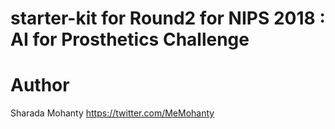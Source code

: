 # starter-kit for Round2 for NIPS 2018 : AI for Prosthetics Challenge


# Author 
Sharada Mohanty <https://twitter.com/MeMohanty>
